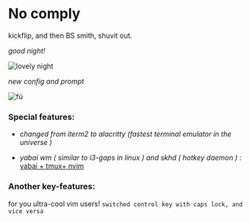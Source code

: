 # No comply

kickflip, and then BS smith, shuvit out.

*good night!*

![lovely night](https://i.imgur.com/3DL0DDB.png)

*new config and prompt*

![fú](https://i.imgur.com/71xnLg6.png)


### Special features:

- *changed from iterm2 to alacritty (fastest terminal emulator in the universe )*

- *yabai wm ( similar to i3-gaps in linux ) and skhd ( hotkey daemon )* :  
[yabai + tmux+ nvim](https://imgur.com/a/xbdRl5J)

### Another key-features:
for you ultra-cool vim users!
`switched control key with caps lock, and vice versa`
